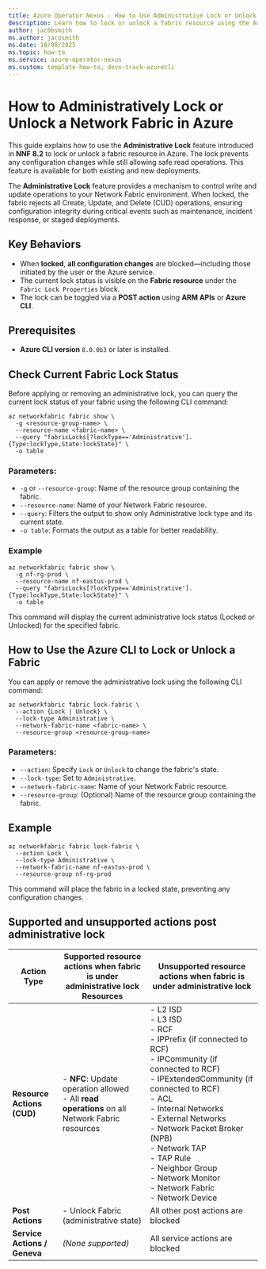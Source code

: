 ```yaml
---
title: Azure Operator Nexus - How to Use Administrative Lock or Unlock Network fabric
description: Learn how to lock or unlock a fabric resource using the Administrative Lock feature in Nexus Network Fabric.
author: jac0bsmith
ms.author: jacosmith
ms.date: 10/08/2025
ms.topic: how-to
ms.service: azure-operator-nexus
ms.custom: template-how-to, devx-track-azurecli
---
```



# How to Administratively Lock or Unlock a Network Fabric in Azure

This guide explains how to use the **Administrative Lock** feature introduced in **NNF 8.2** to lock or unlock a fabric resource in Azure. The lock prevents any configuration changes while still allowing safe read operations. This feature is available for both existing and new deployments.

The **Administrative Lock** feature provides a mechanism to control write and update operations to your Network Fabric environment. When locked, the fabric rejects all Create, Update, and Delete (CUD) operations, ensuring configuration integrity during critical events such as maintenance, incident response, or staged deployments.


## Key Behaviors

* When **locked**, **all configuration changes** are blocked—including those initiated by the user or the Azure service.
* The current lock status is visible on the **Fabric resource** under the `Fabric Lock Properties` block.
* The lock can be toggled via a **POST action** using **ARM APIs** or **Azure CLI**.


## Prerequisites

* **Azure CLI version** `8.0.0b3` or later is installed.

## Check Current Fabric Lock Status

Before applying or removing an administrative lock, you can query the current lock status of your fabric using the following CLI command:

```Azure CLI
az networkfabric fabric show \
  -g <resource-group-name> \
  --resource-name <fabric-name> \
  --query "fabricLocks[?lockType=='Administrative'].{Type:lockType,State:lockState}" \
  -o table
```

### Parameters:

* `-g` or `--resource-group`: Name of the resource group containing the fabric.
* `--resource-name`: Name of your Network Fabric resource.
* `--query`: Filters the output to show only Administrative lock type and its current state.
* `-o table`: Formats the output as a table for better readability.

### Example

```Azure CLI
az networkfabric fabric show \
  -g nf-rg-prod \
  --resource-name nf-eastus-prod \
  --query "fabricLocks[?lockType=='Administrative'].{Type:lockType,State:lockState}" \
  -o table
```

This command will display the current administrative lock status (Locked or Unlocked) for the specified fabric.

## How to Use the Azure CLI to Lock or Unlock a Fabric

You can apply or remove the administrative lock using the following CLI command:

```Azure CLI
az networkfabric fabric lock-fabric \
  --action {Lock | Unlock} \
  --lock-type Administrative \
  --network-fabric-name <fabric-name> \
  --resource-group <resource-group-name>
```

### Parameters:

* `--action`: Specify `Lock` or `Unlock` to change the fabric's state.
* `--lock-type`: Set to `Administrative`.
* `--network-fabric-name`: Name of your Network Fabric resource.
* `--resource-group`: (Optional) Name of the resource group containing the fabric.


## Example

```Azure CLI
az networkfabric fabric lock-fabric \
  --action Lock \
  --lock-type Administrative \
  --network-fabric-name nf-eastus-prod \
  --resource-group nf-rg-prod
```

This command will place the fabric in a locked state, preventing any configuration changes.

## Supported and unsupported actions post administrative lock

| **Action Type**              | **Supported resource actions when fabric is under administrative lock Resources**                                                                          | **Unsupported resource actions when fabric is under administrative lock**                                                                                                                                                                                                                                                                                                                                       |
| ---------------------------- | ------------------------------------------------------------------------------------------------ | --------------------------------------------------------------------------------------------------------------------------------------------------------------------------------------------------------------------------------------------------------------------------------------------------------------------------------------------------------------- |
| **Resource Actions (CUD)**   | - **NFC**: Update operation allowed<br>- All **read operations** on all Network Fabric resources | - L2 ISD<br>- L3 ISD<br>- RCF<br>- IPPrefix (if connected to RCF)<br>- IPCommunity (if connected to RCF)<br>- IPExtendedCommunity (if connected to RCF)<br>- ACL<br>- Internal Networks<br>- External Networks<br>- Network Packet Broker (NPB)<br>- Network TAP<br>- TAP Rule<br>- Neighbor Group<br>- Network Monitor<br>- Network Fabric<br>- Network Device |
| **Post Actions**             | - Unlock Fabric (administrative state)                                                           | All other post actions are blocked                                                                                                                                                                                                                                                                                                                              |
| **Service Actions / Geneva** | *(None supported)*                                                                               | All service actions are blocked                                                                                                                                                                                                                                                                                                                                 |
